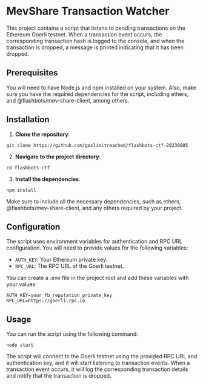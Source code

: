 # MevShare Transaction Watcher

This project contains a script that listens to pending transactions on the Ethereum Goerli testnet. When a transaction event occurs, the corresponding transaction hash is logged to the console, and when the transaction is dropped, a message is printed indicating that it has been dropped.

## Prerequisites

You will need to have Node.js and npm installed on your system. Also, make sure you have the required dependencies for the script, including ethers, and @flashbots/mev-share-client, among others.

## Installation

1. **Clone the repository**:

```shell
git clone https://github.com/gaslimitreached/flashbots-ctf-20230805
```

2. **Navigate to the project directory**:

```shell
cd flashbots-ctf
```

3. **Install the dependencies**:

```shell
npm install
```

Make sure to include all the necessary dependencies, such as ethers, @flashbots/mev-share-client, and any others required by your project.

## Configuration

The script uses environment variables for authentication and RPC URL configuration. You will need to provide values for the following variables:

- `AUTH_KEY`: Your Ethereum private key.
- `RPC_URL`: The RPC URL of the Goerli testnet.

You can create a .env file in the project root and add these variables with your values:

```plaintext
AUTH_KEY=your_fb_reputation_private_key
RPC_URL=https://goerli.rpc.io
```

## Usage

You can run the script using the following command:

```shell
node start
```

The script will connect to the Goerli testnet using the provided RPC URL and authentication key, and it will start listening to transaction events. When a transaction event occurs, it will log the corresponding transaction details and notify that the transaction is dropped.

